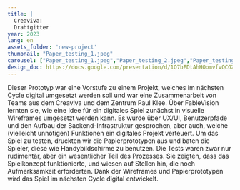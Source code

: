 ```yaml
---
title: |
  Creaviva: 
  Drahtgitter
year: 2023
lang: en
assets_folder: 'new-project'
thumbnail: "Paper_testing_1.jpeg"
carousel: ["Paper_testing_1.jpeg","Paper_testing_2.jpeg","Paper_testing_3.jpeg","Wireframe_Web_1.jpg","Wireframe_Web_2.jpg","Wireframe_Web_3.jpg","Wireframe_Web_4.jpg"]
design_doc: https://docs.google.com/presentation/d/1Q7bFDtAhHOomvfvQCGXXdd68JcUWrVkvtMmm7KlpLgc/edit?usp=sharing)
---
```


Dieser Prototyp war eine Vorstufe zu einem Projekt, welches im nächsten Cycle digital umgesetzt werden soll und war eine Zusammenarbeit von Teams aus dem Creaviva und dem Zentrum Paul Klee. Über FableVision lernten sie, wie eine Idee für ein digitales Spiel zunächst in visuelle Wireframes umgesetzt werden kann. Es wurde über UX/UI, Benutzerpfade und den Aufbau der Backend-Infrastruktur gesprochen, aber auch, welche (vielleicht unnötigen) Funktionen ein digitales Projekt verteuert. Um das Spiel zu testen, druckten wir die Papierprototypen aus und baten die Spieler, diese wie Handybildschirme zu benutzen. Die Tests waren zwar nur rudimentär, aber ein wesentlicher Teil des Prozesses. Sie zeigten, dass das Spielkonzept funktionierte, und wiesen auf Stellen hin, die noch Aufmerksamkeit erforderten. Dank der Wireframes und Papierprototypen wird das Spiel im nächsten Cycle digital entwickelt. 
